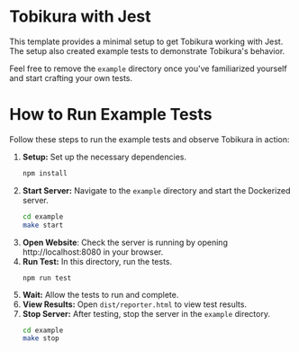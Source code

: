# Tobikura with Jest

This template provides a minimal setup to get Tobikura working with Jest.
The setup also created example tests to demonstrate Tobikura's behavior.

Feel free to remove the `example` directory once you've familiarized yourself and start crafting your own tests.

# How to Run Example Tests
Follow these steps to run the example tests and observe Tobikura in action:

1. **Setup:** Set up the necessary dependencies.
    ```sh
    npm install
    ```
2. **Start Server:** Navigate to the `example` directory and start the Dockerized server.
    ```sh
    cd example
    make start
    ```
3. **Open Website**: Check the server is running by opening http://localhost:8080 in your browser.
4. **Run Test:** In this directory, run the tests.
    ```
    npm run test
    ```
5. **Wait:** Allow the tests to run and complete.
6. **View Results:** Open `dist/reporter.html` to view test results.
7. **Stop Server:** After testing, stop the server in the `example` directory.
    ```sh
    cd example
    make stop
    ```
